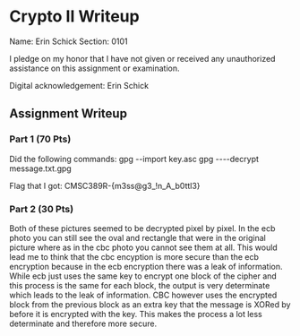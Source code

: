 # Crypto II Writeup

Name: Erin Schick
Section: 0101

I pledge on my honor that I have not given or received any unauthorized
assistance on this assignment or examination.

Digital acknowledgement: Erin Schick

## Assignment Writeup

### Part 1 (70 Pts)

Did the following commands:
gpg --import key.asc
gpg ----decrypt message.txt.gpg

Flag that I got: CMSC389R-{m3ss@g3_!n_A_b0ttl3}


### Part 2 (30 Pts)

Both of these pictures seemed to be decrypted pixel by pixel. In the ecb photo you can still see the oval and rectangle that were in the original picture where as in the cbc photo you cannot see them at all. This would lead me to think that the cbc encyption is more secure than the ecb encryption because in the ecb encryption there was a leak of information. While ecb just uses the same key to encrypt one block of the cipher and this process is the same for each block, the output is very determinate which leads to the leak of information. CBC however uses the encrypted block from the previous block as an extra key that the message is XORed by before it is encrypted with the key. This makes the process a lot less determinate and therefore more secure. 